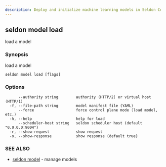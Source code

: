 ```yaml
---
description: Deploy and initialize machine learning models in Seldon Core using the seldon model load CLI command. This command helps you load model manifests, manage model deployment in the control plane, and prepare models for inference in your Seldon Core environment.
---
```


## seldon model load

load a model

### Synopsis

load a model

```
seldon model load [flags]
```

### Options

```
      --authority string        authority (HTTP/2) or virtual host (HTTP/1)
  -f, --file-path string        model manifest file (YAML)
      --force                   force control plane mode (load model, etc.)
  -h, --help                    help for load
      --scheduler-host string   seldon scheduler host (default "0.0.0.0:9004")
  -r, --show-request            show request
  -o, --show-response           show response (default true)
```

### SEE ALSO

* [seldon model](seldon_model.md)	 - manage models

